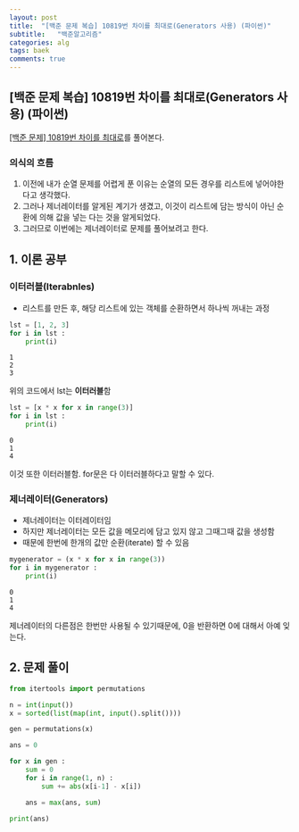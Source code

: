 ```yaml
---
layout: post
title:  "[백준 문제 복습] 10819번 차이를 최대로(Generators 사용) (파이썬)"
subtitle:   "백준알고리즘"
categories: alg
tags: baek
comments: true
---
```


## [백준 문제 복습] 10819번 차이를 최대로(Generators 사용) (파이썬)

[[백준 문제] 10819번 차이를 최대로](https://www.acmicpc.net/problem/10819)를 풀어본다.


### 의식의 흐름
1. 이전에 내가 순열 문제를 어렵게 푼 이유는 순열의 모든 경우를 리스트에 넣어야한다고 생각했다.
2. 그러나 제너레이터를 알게된 계기가 생겼고, 이것이 리스트에 담는 방식이 아닌 순환에 의해 값을 넣는 다는 것을 알게되었다.
3. 그러므로 이번에는 제너레이터로 문제를 풀어보려고 한다.


## 1. 이론 공부

### 이터러블(Iterabnles)
- 리스트를 만든 후, 해당 리스트에 있는 객체를 순환하면서 하나씩 꺼내는 과정


```python
lst = [1, 2, 3]
for i in lst :
    print(i)
```

    1
    2
    3
    

위의 코드에서 lst는 **이터러블**함


```python
lst = [x * x for x in range(3)]
for i in lst :
    print(i)
```

    0
    1
    4
    

이것 또한 이터러블함. for문은 다 이터러블하다고 말할 수 있다.

### 제너레이터(Generators)
- 제너레이터는 이터레이터임
- 하지만 제너레이터는 모든 값을 메모리에 담고 있지 않고 그때그때 값을 생성함
- 때문에 한번에 한개의 값만 순환(iterate) 할 수 있음


```python
mygenerator = (x * x for x in range(3))
for i in mygenerator :
    print(i)
```

    0
    1
    4
    

제너레이터의 다른점은 한번만 사용될 수 있기때문에, 0을 반환하면 0에 대해서 아예 잊는다.

## 2. 문제 풀이


```python
from itertools import permutations

n = int(input())
x = sorted(list(map(int, input().split())))

gen = permutations(x)

ans = 0

for x in gen :
    sum = 0
    for i in range(1, n) :
        sum += abs(x[i-1] - x[i])

    ans = max(ans, sum)

print(ans)
```
